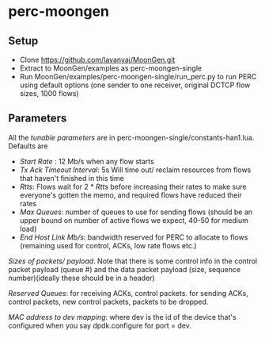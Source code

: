 # perc-moongen

## Setup
- Clone https://github.com/lavanyaj/MoonGen.git
- Extract to MoonGen/examples as perc-moongen-single
- Run MoonGen/examples/perc-moongen-single/run_perc.py to run PERC using default options (one sender to one receiver, original DCTCP flow sizes, 1000 flows)

## Parameters
All the *tunable parameters* are in perc-moongen-single/constants-han1.lua. Defaults are
- *Start Rate* : 12 Mb/s when any flow starts
- *Tx Ack Timeout Interval*: 5s Will time out/ reclaim resources from flows that haven't finished in this time
- *Rtts*: Flows wait for 2 * *Rtts* before increasing their rates to make sure everyone's gotten the memo, and required flows have reduced their rates
- *Max Queues*: number of queues to use for sending flows (should be an upper bound on number of active flows we expect, 40-50 for medium load)
- *End Host Link Mb/s*: bandwidth reserved for PERC to allocate to flows (remaining used for control, ACKs, low rate flows etc.)

*Sizes of packets/ payload*. Note that there is some control info in the control packet payload (queue #) 
and the data packet payload (size, sequence number)(ideally these should be in a header)

*Reserved Queues*: for receiving ACKs, control packets. for sending ACKs, control packets, new control packets, packets to be dropped.

*MAC address to dev  mapping*: where dev is the id of the device that's configured when you say dpdk.configure for port = dev.
